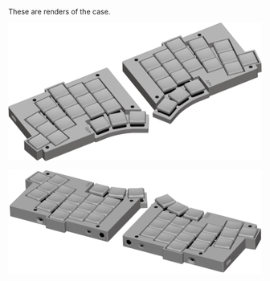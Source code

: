 These are renders of the case.

![TOTEM case front](/docs/images/TOTEM_case_front.png)

![TOTEM case back](/docs/images/TOTEM_case_back.png)